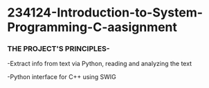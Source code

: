 # 234124-Introduction-to-System-Programming-C-aasignment
### THE PROJECT'S PRINCIPLES- 
  -Extract info from text via Python, reading and analyzing the text
	
  -Python interface for C++ using SWIG

